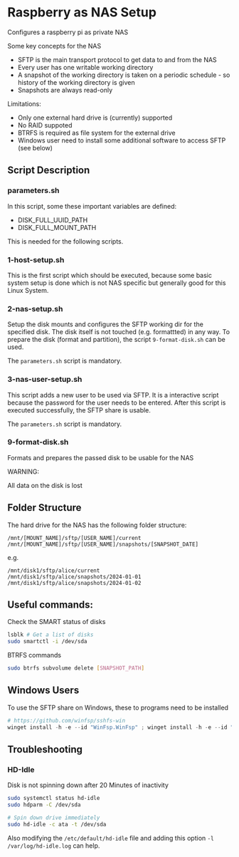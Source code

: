 # Raspberry as NAS Setup

Configures a raspberry pi as private NAS

Some key concepts for the NAS
* SFTP is the main transport protocol to get data to and from the NAS
* Every user has one writable working directory
* A snapshot of the working directory is taken on a periodic schedule - so history of the working directory is given
* Snapshots are always read-only


Limitations:
* Only one external hard drive is (currently) supported
* No RAID suppoted
* BTRFS is required as file system for the external drive
* Windows user need to install some additional software to access SFTP (see below)


## Script Description

### parameters.sh

In this script, some these important variables are defined:

* DISK_FULL_UUID_PATH
* DISK_FULL_MOUNT_PATH

This is needed for the following scripts.

### 1-host-setup.sh

This is the first script which should be executed, because some basic system setup is done which is not NAS specific but generally good for this Linux System.


### 2-nas-setup.sh

Setup the disk mounts and configures the SFTP working dir for the specified disk.
The disk itself is not touched (e.g. formattted) in any way. To prepare the disk (format and partition), the script `9-format-disk.sh` can be used.

The `parameters.sh` script is mandatory.


### 3-nas-user-setup.sh

This script adds a new user to be used via SFTP. It is a interactive script because the password for the user needs to be entered.
After this script is executed successfully, the SFTP share is usable.

The `parameters.sh` script is mandatory.


### 9-format-disk.sh

Formats and prepares the passed disk to be usable for the NAS

WARNING:

All data on the disk is lost


## Folder Structure

The hard drive for the NAS has the following folder structure:

```
/mnt/[MOUNT_NAME]/sftp/[USER_NAME]/current
/mnt/[MOUNT_NAME]/sftp/[USER_NAME]/snapshots/[SNAPSHOT_DATE]
```


e.g.

```
/mnt/disk1/sftp/alice/current
/mnt/disk1/sftp/alice/snapshots/2024-01-01
/mnt/disk1/sftp/alice/snapshots/2024-01-02
```


## Useful commands:

Check the SMART status of disks

```bash
lsblk # Get a list of disks
sudo smartctl -i /dev/sda
```

BTRFS commands

```bash
sudo btrfs subvolume delete [SNAPSHOT_PATH]
```


## Windows Users

To use the SFTP share on Windows, these to programs need to be installed

```ps1
# https://github.com/winfsp/sshfs-win
winget install -h -e --id "WinFsp.WinFsp" ; winget install -h -e --id "SSHFS-Win.SSHFS-Win"
```


## Troubleshooting

### HD-Idle

Disk is not spinning down after 20 Minutes of inactivity

```bash
sudo systemctl status hd-idle
sudo hdparm -C /dev/sda

# Spin down drive immediately
sudo hd-idle -c ata -t /dev/sda
```

Also modifying the `/etc/default/hd-idle` file and adding this option `-l /var/log/hd-idle.log` can help.

